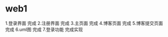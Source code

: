 # web1

1.登录界面       完成
2.注册界面       完成
3.主页面         完成
4.博客页面       完成
5.博客提交页面   完成
6.uml图          完成
7.登录功能       完成实现
